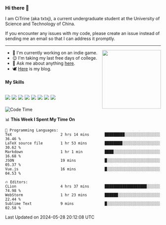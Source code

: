 ### Hi there 👋

I am CiTrine (aka txtxj), a current undergraduate student at the University of Science and Technology of China.

If you encounter any issues with my code, please create an issue instead of sending me an email so that I can address it promptly.

---

<img align="right" height="190" src="http://github-profile-summary-cards.vercel.app/api/cards/stats?username=txtxj&theme=vue">

- 🌱 I'm currently working on an indie game.
- 😉 I'm taking my last free days of college.
- 💬 Ask me about anything [here](https://github.com/txtxj/txtxj/issues).
- 🕊️ [Here](https://txtxj.top) is my blog.

#### My Skills

![](https://img.shields.io/badge/Unity-000000?logo=unity&logoColor=fff)
![](https://img.shields.io/badge/C%23-239120?logo=csharp&logoColor=fff)
![](https://img.shields.io/badge/Python-3e74a2?logo=python&logoColor=fff)
![](https://img.shields.io/badge/C++-65318e?logo=cplusplus&logoColor=fff)
![](https://img.shields.io/badge/C-5654a2?logo=c&logoColor=fff)
![](https://img.shields.io/badge/Vue-4FC08D?logo=vuedotjs&logoColor=fff)
![](https://img.shields.io/badge/Blender-f5792a?logo=blender&logoColor=fff)
![](https://img.shields.io/badge/MS%20SQL-cc2927?logo=microsoftsqlserver&logoColor=fff)
---

<!--START_SECTION:waka-->
![Code Time](http://img.shields.io/badge/Code%20Time-1%2C824%20hrs%2039%20mins-blue)

📊 **This Week I Spent My Time On** 

```text
💬 Programming Languages: 
TeX                      2 hrs 14 mins       █████████░░░░░░░░░░░░░░░░   36.46 % 
LaTeX source file        1 hr 53 mins        ████████░░░░░░░░░░░░░░░░░   30.62 % 
Markdown                 1 hr 1 min          ████░░░░░░░░░░░░░░░░░░░░░   16.68 % 
JSON                     19 mins             █░░░░░░░░░░░░░░░░░░░░░░░░   05.37 % 
Vue.js                   16 mins             █░░░░░░░░░░░░░░░░░░░░░░░░   04.53 % 

🔥 Editors: 
CLion                    4 hrs 37 mins       ███████████████████░░░░░░   74.98 % 
WebStorm                 1 hr 23 mins        ██████░░░░░░░░░░░░░░░░░░░   22.44 % 
Sublime Text             9 mins              █░░░░░░░░░░░░░░░░░░░░░░░░   02.58 % 
```


 Last Updated on 2024-05-28 20:12:08 UTC
<!--END_SECTION:waka-->
